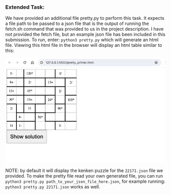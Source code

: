 ### Extended Task:

We have provided an additional file pretty.py to perform this task. It expects a file path
to be passed to a json file that is the output of running the fetch.sh command that was provided to us
in the project description. I have not provided the fetch file, but an example json file has been included in this submission. To run, enter: `python3 pretty.py` which will generate an html file. 
Viewing this html file in the browser will display an html table similar to this:

![Alt text](./pretty_output.png "Try clicking show solution!")

NOTE: by default it will display the kenken puzzle for the `22171.json` file we provided. To make the pretty file read your own generated file, you can run `python3 pretty.py path_to_your_json_file_here.json`, for example running: `python3 pretty.py 22171.json` works as well. 